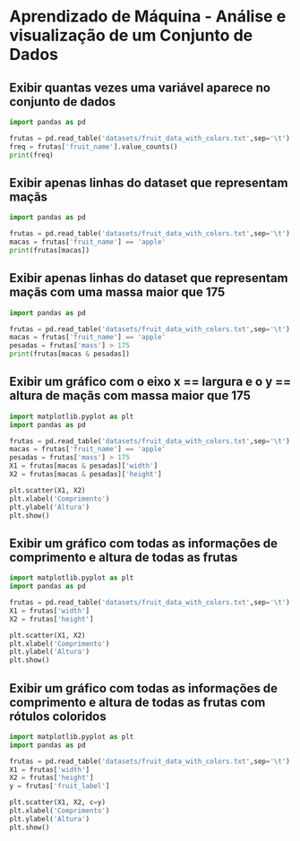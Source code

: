 # Aprendizado de Máquina - Análise e visualização de um Conjunto de Dados

## Exibir quantas vezes uma variável aparece no conjunto de dados

~~~python
import pandas as pd

frutas = pd.read_table('datasets/fruit_data_with_colors.txt',sep='\t')
freq = frutas['fruit_name'].value_counts()
print(freq)
~~~

## Exibir apenas linhas do dataset que representam maçãs

~~~python
import pandas as pd

frutas = pd.read_table('datasets/fruit_data_with_colors.txt',sep='\t')
macas = frutas['fruit_name'] == 'apple'
print(frutas[macas])
~~~

## Exibir apenas linhas do dataset que representam maçãs com uma massa maior que 175

~~~python
import pandas as pd

frutas = pd.read_table('datasets/fruit_data_with_colors.txt',sep='\t')
macas = frutas['fruit_name'] == 'apple'
pesadas = frutas['mass'] > 175
print(frutas[macas & pesadas])
~~~

## Exibir um gráfico com o eixo x == largura e o y == altura de maçãs com massa maior que 175

~~~python
import matplotlib.pyplot as plt
import pandas as pd

frutas = pd.read_table('datasets/fruit_data_with_colors.txt',sep='\t')
macas = frutas['fruit_name'] == 'apple'
pesadas = frutas['mass'] > 175
X1 = frutas[macas & pesadas]['width']
X2 = frutas[macas & pesadas]['height']

plt.scatter(X1, X2)
plt.xlabel('Comprimento')
plt.ylabel('Altura')
plt.show()
~~~

## Exibir um gráfico com todas as informações de comprimento e altura de todas as frutas

~~~python
import matplotlib.pyplot as plt
import pandas as pd

frutas = pd.read_table('datasets/fruit_data_with_colors.txt',sep='\t')
X1 = frutas['width']
X2 = frutas['height']

plt.scatter(X1, X2)
plt.xlabel('Comprimento')
plt.ylabel('Altura')
plt.show()
~~~

## Exibir um gráfico com todas as informações de comprimento e altura de todas as frutas com rótulos coloridos

~~~python
import matplotlib.pyplot as plt
import pandas as pd

frutas = pd.read_table('datasets/fruit_data_with_colors.txt',sep='\t')
X1 = frutas['width']
X2 = frutas['height']
y = frutas['fruit_label']

plt.scatter(X1, X2, c=y)
plt.xlabel('Comprimento')
plt.ylabel('Altura')
plt.show()
~~~